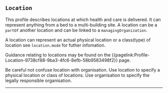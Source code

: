 ## `Location`

This profile describes locations at which health and care is delivered. It can represent anything from a bed to a multi-building site. A location can be a `partOf` another location and can be linked to a `managingOrganization`.

A location can represent an actual physical location or a class(type) of location see <code>location.mode</code> for futher infomation.

Guidance relating to locations  may be found on the {{pagelink:Profile-Location-9738cf88-9ba3-4fc6-8efb-58b9583498f2}} page.


Be careful not confuse location with organisation. Use location to specify a physical location or class of locations. Use organisation to specify the legally responsible organisation.


---